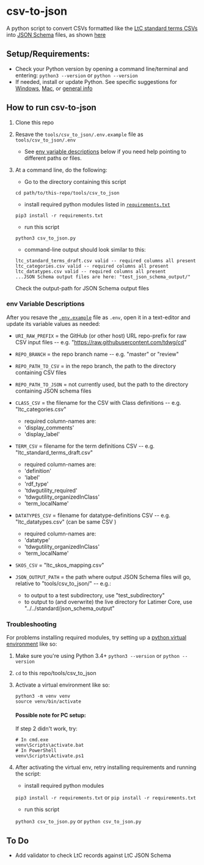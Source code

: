 # csv-to-json

A python script to convert CSVs formatted like the [LtC standard terms CSVs](../../standard/terms) into [JSON Schema](https://json-schema.org/) files, as shown [here](../../standard/json-schema)


## Setup/Requirements:

- Check your Python version by opening a command line/terminal and entering: `python3 --version` or `python --version`
- If needed, install or update Python. See specific suggestions for [Windows](https://learn.microsoft.com/en-us/windows/python/beginners#install-python), [Mac](https://www.makeuseof.com/how-to-install-python-on-mac/), or [general info](https://www.python.org/downloads/)


## How to run csv-to-json

1. Clone this repo

2. Resave the `tools/csv_to_json/.env.example` file as  `tools/csv_to_json/.env`
    - See [env variable descriptions](#env-variable-descriptions) below if you need help pointing to different paths or files.

3. At a command line, do the following:
    - Go to the directory containing this script

    `cd path/to/this-repo/tools/csv_to_json`

    - install required python modules listed in [`requirements.txt`](requirements.txt)

    `pip3 install -r requirements.txt`

    - run this script

    `python3 csv_to_json.py`

    - command-line output should look similar to this:

    ```
    ltc_standard_terms_draft.csv valid -- required columns all present
    ltc_categories.csv valid -- required columns all present
    ltc_datatypes.csv valid -- required columns all present
    ...JSON Schema output files are here: "test_json_schema_output/"
    ```

    Check the output-path for JSON Schema output files


### env Variable Descriptions

After you resave the [`.env.example`](.env.example) file as `.env`, open it in a text-editor and update its variable values as needed:

- `URI_RAW_PREFIX` = the GitHub (or other host) URL repo-prefix for raw CSV input files -- e.g. "https://raw.githubusercontent.com/tdwg/cd"
- `REPO_BRANCH` = the repo branch name -- e.g. "master" or "review"
- `REPO_PATH_TO_CSV` = in the repo branch, the path to the directory containing CSV files
- `REPO_PATH_TO_JSON` = not currently used, but the path to the directory containing JSON schema files

- `CLASS_CSV` = the filename for the CSV with Class definitions -- e.g. "ltc_categories.csv"
    - required column-names are: 
    - 'display_comments'
    - 'display_label'

- `TERM_CSV` = filename for the term definitions CSV -- e.g. "ltc_standard_terms_draft.csv"
    - required column-names are: 
    - 'definition'
    - 'label'
    - 'rdf_type'
    - 'tdwgutility_required'
    - 'tdwgutility_organizedInClass'
    - 'term_localName'

- `DATATYPES_CSV` = filename for datatype-definitions CSV -- e.g. "ltc_datatypes.csv" (can be same CSV )
    - required column-names are:
    - 'datatype'
    - 'tdwgutility_organizedInClass'
    - 'term_localName'

- `SKOS_CSV` = "ltc_skos_mapping.csv"

- `JSON_OUTPUT_PATH` = the path where output JSON Schema files will go, relative to "tools/csv_to_json/" -- e.g.:
    - to output to a test subdirectory, use "test_subdirectory"
    - to output to (and overwrite) the live directory for Latimer Core, use "../../standard/json_schema_output"


### Troubleshooting

For problems installing required modules, try setting up a [python virtual environment](https://docs.python.org/3/library/venv.html) like so:

1. Make sure you're using Python 3.4+
    `python3 --version`  or  `python --version`

2. `cd` to this repo/tools/csv_to_json

3. Activate a virtual environment like so:

    ```
    python3 -m venv venv
    source venv/bin/activate
    ```

    #### Possible note for PC setup:
    If step 2 didn't work, try: 

    ```
    # In cmd.exe
    venv\Scripts\activate.bat
    # In PowerShell
    venv\Scripts\Activate.ps1
    ```

4. After activating the virtual env, retry installing requirements and running the script:

    - install required python modules

    `pip3 install -r requirements.txt`  or  `pip install -r requirements.txt`

    - run this script

    `python3 csv_to_json.py`  or  `python csv_to_json.py`


## To Do

- Add validator to check LtC records against LtC JSON Schema